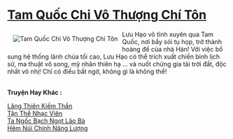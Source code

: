 <a href="https://truyenwiki.net/tam-quoc-chi-vo-thuong-chi-ton.35833/" title="Tam Quốc Chi Vô Thượng Chí Tôn"><h1>Tam Quốc Chi Vô Thượng Chí Tôn</h1></a><div style="display:table"><img align="right" style="float: left; padding: 10px;" src="https://truyenwiki.net/a/img/str/src/35833.jpg" alt="Tam Quốc Chi Vô Thượng Chí Tôn">Lưu Hạo vô tình xuyên qua Tam Quốc, nơi bầy sói tụ họp, trở thành hoàng đế của nhà Hán! Với việc bổ sung hệ thống lãnh chúa tối cao, Lưu Hạo có thể trích xuất chiến binh lịch sử, ma thuật vô song, mỹ nhân thiên hạ ... và nuốt chửng gia tài trời đất, độc nhất vô nhị! Chỉ có điều bất ngờ, không gì là không thể!</div><p><br><b>Truyện Hay Khác :</b></p><a href="https://truyenwiki.net/lang-thien-kiem-than.35156/" alt="Lăng Thiên Kiếm Thần">Lăng Thiên Kiếm Thần</a><br/><a href="https://github.com/nownovels/topcv/tree/master/truyenhay/36658" alt="Tận Thế Nhạc Viên">Tận Thế Nhạc Viên</a><br/><a href="https://github.com/nownovels/topcv/tree/master/truyenhay/36131" alt="Ta Ngốc Bạch Ngọt Lão Bà">Ta Ngốc Bạch Ngọt Lão Bà</a><br/><a href="https://sangtacviet.wordpress.com/2020/10/22/hem-nui-chinh-nang-luong/" alt="Hẻm Núi Chính Năng Lượng">Hẻm Núi Chính Năng Lượng</a><br/>